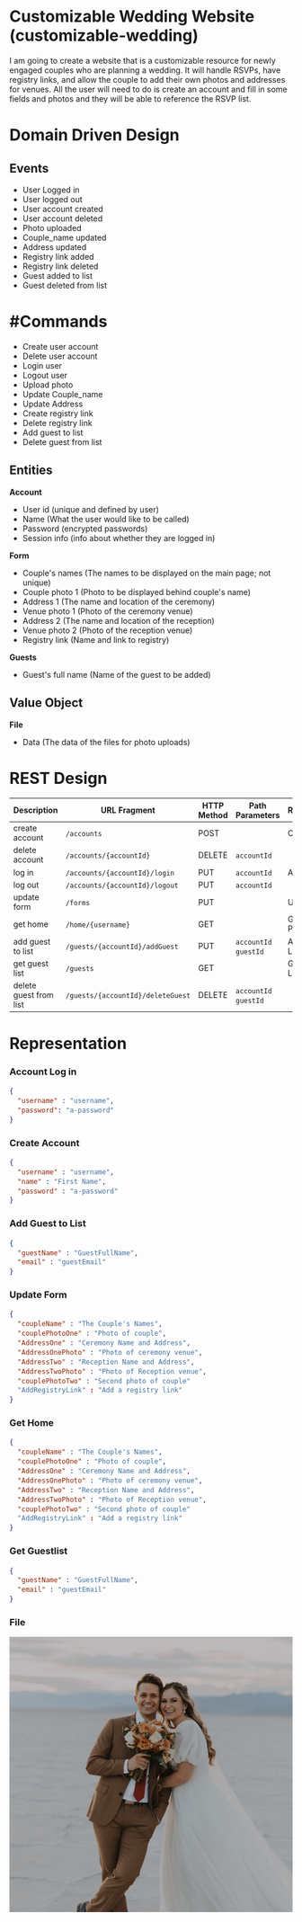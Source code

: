 # Customizable Wedding Website (customizable-wedding)
I am going to create a website that is a customizable resource for newly engaged couples who are planning a wedding.  It will handle RSVPs, have registry links, and allow the couple to add their own photos and addresses for venues.  All the user will need to do is create an account and fill in some fields and photos and they will be able to reference the RSVP list. 

# Domain Driven Design
## Events
- User Logged in 
- User logged out
- User account created
- User account deleted
- Photo uploaded
- Couple_name updated
- Address updated
- Registry link added
- Registry link deleted
- Guest added to list
- Guest deleted from list

# #Commands
- Create user account
- Delete user account
- Login user
- Logout user
- Upload photo
- Update Couple_name
- Update Address
- Create registry link
- Delete registry link
- Add guest to list
- Delete guest from list

## Entities
**Account**
- User id (unique and defined by user)
- Name (What the user would like to be called)
- Password (encrypted passwords)
- Session info (info about whether they are logged in)

**Form**
- Couple's names (The names to be displayed on the main page; not unique)
- Couple photo 1 (Photo to be displayed behind couple's name)
- Address 1 (The name and location of the ceremony)
- Venue photo 1 (Photo of the ceremony venue)
- Address 2 (The name and location of the reception)
- Venue photo 2 (Photo of the reception venue)
- Registry link (Name and link to registry)

**Guests**
- Guest's full name (Name of the guest to be added)

## Value Object
**File**
- Data (The data of the files for photo uploads)

# REST Design
| Description | URL Fragment | HTTP Method | Path Parameters | Representations |
| ----------- | ------------ | ----------- | --------------- | --------------- |
| create account | `/accounts` | POST | | Create Account |
| delete account | `/accounts/{accountId}` | DELETE | `accountId` | |
| log in | `/accounts/{accountId}/login` | PUT | `accountId` | Account Log In |
| log out | `/accounts/{accountId}/logout` | PUT | `accountId` | |
| update form | `/forms` | PUT | | Update Form |
| get home | `/home/{username}` | GET | | Get the Home Page |
| add guest to list | `/guests/{accountId}/addGuest` | PUT |  `accountId` `guestId`  | Add Guest to List |
| get guest list | `/guests` | GET | | Get the Guest List |
| delete guest from list | `/guests/{accountId}/deleteGuest` | DELETE | `accountId` `guestId` | |

# Representation

### Account Log in

```json
{
  "username" : "username",
  "password": "a-password"
}
```

### Create Account
```json
{
  "username" : "username",
  "name" : "First Name",
  "password" : "a-password"
}
```

### Add Guest to List
```json
{
  "guestName" : "GuestFullName",
  "email" : "guestEmail"
}
```

### Update Form
```json
{
  "coupleName" : "The Couple's Names",
  "couplePhotoOne" : "Photo of couple",
  "AddressOne" : "Ceremony Name and Address",
  "AddressOnePhoto" : "Photo of ceremony venue",
  "AddressTwo" : "Reception Name and Address",
  "AddressTwoPhoto" : "Photo of Reception venue",
  "couplePhotoTwo" : "Second photo of couple"
  "AddRegistryLink" : "Add a registry link"
}
```
### Get Home
```json
{
  "coupleName" : "The Couple's Names",
  "couplePhotoOne" : "Photo of couple",
  "AddressOne" : "Ceremony Name and Address",
  "AddressOnePhoto" : "Photo of ceremony venue",
  "AddressTwo" : "Reception Name and Address",
  "AddressTwoPhoto" : "Photo of Reception venue",
  "couplePhotoTwo" : "Second photo of couple"
  "AddRegistryLink" : "Add a registry link"
}
```
### Get Guestlist
```json
{
  "guestName" : "GuestFullName",
  "email" : "guestEmail"
}
```

### File
<img src="CouplePhoto1.png"/>
